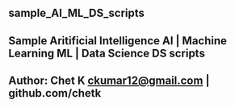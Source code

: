 ## sample_AI_ML_DS_scripts
## Sample Aritificial Intelligence AI | Machine Learning ML | Data Science DS scripts
## Author: Chet K ckumar12@gmail.com | github.com/chetk

